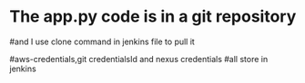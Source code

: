 # The app.py code is in a git repository 
#and I use clone command in jenkins file to pull it 


#aws-credentials,git credentialsId and nexus credentials
#all store in jenkins


